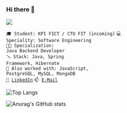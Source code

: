 ### Hi there 👋

![](https://komarev.com/ghpvc/?username=your-github-maxim-gaiduchek&color=orange)

<code>🎓 Student: KPI FICT / CTU FIT (incoming)</code>
<code>💻 Speciality: Software Engineering</code><br>
<code>🧑‍💻 Specialization: Java Backend Developer</code><br>
<code>🪛 Stack: Java, Spring Framework, Hibernate</code><br>
<code>🔩 Also worked with: JavaScript, PostgreSQL, MySQL, MongoDB</code><br>
<code>💬 [LinkedIn](https://www.linkedin.com/in/maxim-gaiduchek-213467216)</code>
<code>📫 [E-Mail](mailto:maxim.gayduchek@gmail.com)</code>

![Top Langs](https://github-readme-stats.vercel.app/api/top-langs/?username=maxim-gaiduchek&theme=chartreuse-dark&layout=compact)

![Anurag's GitHub stats](https://github-readme-stats.vercel.app/api?username=maxim-gaiduchek&theme=chartreuse-dark)
